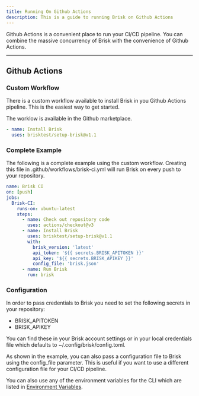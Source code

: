 ```yaml
---
title: Running On Github Actions
description: This is a guide to running Brisk on Github Actions
---
```


Github Actions is a convenient place to run your CI/CD pipeline. You can combine the massive concurrency of Brisk with the convenience of Github Actions.

---

## Github Actions

### Custom Workflow

There is a custom workflow available to install Brisk in you Github Actions pipeline. This is the easiest way to get started.

The worklow is available in the Github marketplace.

```yml
- name: Install Brisk
  uses: brisktest/setup-brisk@v1.1
```

### Complete Example

The following is a complete example using the custom workflow. Creating this file in .github/workflows/brisk-ci.yml will run Brisk on every push to your repository.

```yml
name: Brisk CI
on: [push]
jobs:
  Brisk-CI:
    runs-on: ubuntu-latest
    steps:
      - name: Check out repository code
        uses: actions/checkout@v3
      - name: Install Brisk
        uses: brisktest/setup-brisk@v1.1
        with:
          brisk_version: 'latest'
          api_token: '${{ secrets.BRISK_APITOKEN }}'
          api_key: '${{ secrets.BRISK_APIKEY }}'
          config_file: 'brisk.json'
      - name: Run Brisk
        run: brisk
```

### Configuration

In order to pass credentials to Brisk you need to set the following secrets in your repository:

- BRISK_APITOKEN
- BRISK_APIKEY

You can find these in your Brisk account settings or in your local credentials file which defaults to ~/.config/brisk/config.toml.

As shown in the example, you can also pass a configuration file to Brisk using the config_file parameter. This is useful if you want to use a different configuration file for your CI/CD pipeline.

You can also use any of the environment variables for the CLI which are listed in [Environment Variables](/docs/cli-environment-variables).
